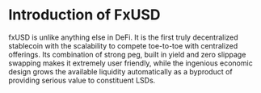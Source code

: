 # Introduction of FxUSD

fxUSD is unlike anything else in DeFi. It is the first truly decentralized stablecoin with the scalability to compete toe-to-toe with centralized offerings. Its combination of strong peg, built in yield and zero slippage swapping makes it extremely user friendly, while the ingenious economic design grows the available liquidity automatically as a byproduct of providing serious value to constituent LSDs.
